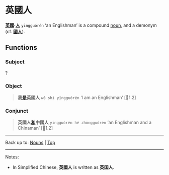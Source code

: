 # 英國人

**[英國](英國.md)·[人](人.md)** `yīngguórén` ‘an Englishman’ is a compound [noun](index.md), and a demonym (cf. **[國人](國人.md)**). 

## Functions

### Subject

?

### Object

> **我[是](../verbs/是.md)英國人** `wǒ shì yīngguórén` ‘I am an Englishman’ \[🦉1.2\]

### Conjunct

> **英國人[和](和.md)中國人** `yīngguórén hé zhōngguórén` ‘an Englishman and a Chinaman’ \[🦉1.2\]

----

Back up to: [Nouns](index.md) | [Top](../index.md)

----

Notes:
- In Simplified Chinese, **英國人** is written as **英国人**.
  
